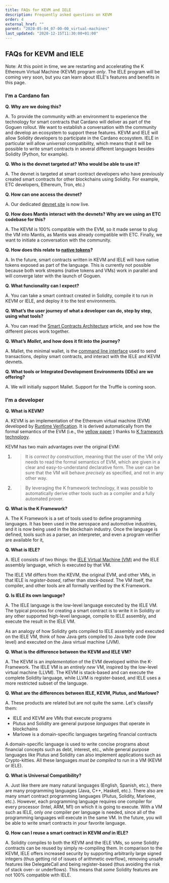 ```yaml
---
title: FAQs for KEVM and IELE
description: Frequently asked questions on KEVM
order: 4
external_href: ""
parent: "2020-05-04_07-00-00_virtual-machines"
last_updated: "2020-12-15T11:30:00+01:00"
---
```


## FAQs for KEVM and IELE

Note: At this point in time, we are restarting and accelerating the K
Ethereum Virtual Machine (KEVM) program *only*. The IELE program will be coming very soon, but you can learn about IELE's features and benefits in this page.

### I’m a Cardano fan

**Q. Why are we doing this?**

A. To provide the community with an environment to experience
the technology for smart contracts that Cardano will deliver as
part of the Goguen rollout. We want to establish a conversation with the community
and develop an ecosystem to support these features. KEVM and
IELE will allow Solidity developers to participate in the Cardano
ecosystem. IELE in particular will allow *universal* compatibility, which
means that it will be possible to write smart contracts in
several different languages besides Solidity (Python, for example).

**Q. Who is the devnet targeted at? Who would be able to use it?**

A. The devnet is targeted at smart contract developers who have previously
created smart contracts for other blockchains using Solidity. For example, ETC developers,
Ethereum, Tron, etc.)

**Q. How can one access the devnet?**

A. Our dedicated [devnet site](https://developers.cardano.org/) is now live.

**Q. How does Mantis interact with the devnets? Why are we using an ETC codebase for this?**

A. The KEVM is 100% compatible with the EVM, so it made sense to plug
the VM into Mantis, as Mantis was already compatible
with ETC. Finally, we want to initiate a conversation with the community.

**Q. How does this relate to [native tokens](https://developers.cardano.org/en/development-environments/native-tokens/native-tokens/)?**

A. In the future, smart contracts written in KEVM and IELE will have
native tokens exposed as part of the language. This is currently not possible
because both work streams (native tokens and VMs) work in parallel and will
converge later with the launch of Goguen.

**Q. What funcionality can I expect?**

A. You can take a smart contract created in Solidity,
compile it to run in KEVM or IELE, and deploy it to the test
environments.

**Q. What’s the user journey of what a developer can do, step by step, using what tools?**

A. You can read the [Smart Contracts Architecture](http://../iele_vm_architecture) article, and see
how the different pieces work together.

**Q. What’s *Mallet*, and how does it fit into the journey?**

A. Mallet, the minimal wallet, is the [command line interface](https://developers.cardano.org/en/virtual-machines/kevm/getting-started/deploying-smart-contracts/)
used to send transactions, deploy smart contracts, and interact with the IELE and KEVM devnets.

**Q. What tools or Integrated Development Environments (IDEs) are we offering?**

A. We will initially support Mallet. Support for the Truffle is coming soon.

### I’m a developer

**Q. What is KEVM?**

A. KEVM is an implementation of the Ethereum virtual machine (EVM)
developed by [Runtime Verification](https://runtimeverification.com/). It is derived
automatically from the formal semantics of the EVM (i.e., the
[yellow paper](https://ethereum.github.io/yellowpaper/paper.pdf) ) thanks
to [K framework technology](https://runtimeverification.com/blog/k-framework-an-overview/).

KEVM has two main advantages over the original EVM:

1.  > It is *correct by construction*, meaning that the user of the VM
    > only needs to read the formal semantics of EVM, which are given in a
    > clear and easy-to-understand declarative form. The user can be sure
    > that the VM will behave *precisely* as specified, and not in any other way.

2.  > By leveraging the K framework technology, it was possible to
    > automatically derive other tools such as a compiler and a fully
    > automated prover.

**Q. What is the K Framework?**

A. The K Framework is a set of tools used to define programming languages.
It has been used in the aerospace and automotive industries, and it is now
being used in the blockchain industry. Once the language is defined, tools
such as a parser, an interpreter, and even a program verifier are
available for it,

**Q. What is IELE?**

A. IELE consists of two things: the [IELE Virtual Machine (VM)](https://developers.cardano.org/en/virtual-machines/iele/overview/)
and the IELE assembly language, which is executed by that VM.

The IELE VM differs from the KEVM, the original EVM, and other VMs,
in that IELE is *register-based*, rather than *stack-based*. The VM
itself, the compiler, and other tools are all formally verified
by the K Framework.

**Q. Is IELE its own language?**

A. The IELE language is the low-level language executed by the IELE VM.
The typical process for creating a smart contract is to write it in
Solidity or any other supported high-level language, compile to IELE assembly,
and execute the result in the IELE VM.

As an analogy of how Solidity gets compiled to IELE assembly and
executed on the IELE VM, think of how Java gets compiled to Java
byte code (low level) and executed on the Java virtual machine (JVM).

**Q. What is the difference between the KEVM and IELE VM?**

A. The KEVM is an *implementation* of the EVM developed within the K-Framework.
The IELE VM is an *entirely new* VM, inspired by the low-level virtual machine (LLVM).
The KEVM is stack-based and can execute the complete Solidity language, while LLVM is
register-based, and IELE uses a more restricted subset of the language.

**Q. What are the differences between IELE, KEVM, Plutus, and Marlowe?**

A. These products are related but are not quite the same. Let's classify them:

- IELE and KEVM are VMs that execute programs
- Plutus and Solidity are general purpose *languages* that operate in blockchains
- Marlowe is a domain-specific languages targeting financial contracts

A domain-specific language is used to write concise programs about financial concepts
such as debt, interest, etc., while general purpose languages like Plutus and Solidity
can also implement applications such as Crypto-kitties. All these languages *must be compiled*
to run in a VM (KEVM or IELE).

**Q. What is Universal Compatibility?**

A. Just like there are many natural languages (English, Spanish, etc.),
there are many programming languages (Java, C++, Haskell, etc.). There
also are many smart contract programming languages (Plutus, Solidity, Marlowe, etc.). However, each programming language requires one
compiler for every processor (Intel, ARM, M1) on which it is going to
execute. With a VM such as IELE, only *one* compiler per language is needed,
since all of the programming languages will execute in the same VM.
In the future, you will be able to write smart contracts in *your* favorite language.

**Q. How can I reuse a smart contract in KEVM *and* in IELE?**

A. Solidity compiles to both the KEVM and the IELE VMs, so some Solidity
contracts can be reused by simply re-compiling them. In comparison to the
KEVM, IELE offers increased security by supporting arbitrarily large
signed integers (thus getting rid of issues of arithmetic overflow),
removing unsafe features like DelegateCall and being register-based
(thus avoiding the risk of stack over- or underflows). This means that
*some* Solidity features are not 100% compatible with IELE.

